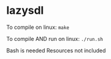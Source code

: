 # lazysdl

To compile on linux:
`make`

To compile AND run on linux:
`./run.sh`

Bash is needed
Resources not included
